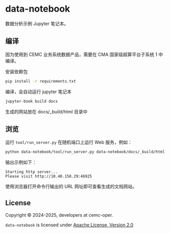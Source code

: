 # data-notebook

数据分析示例 Jupyter 笔记本。

## 编译

因为使用到 CEMC 业务系统数据产品，需要在 CMA 国家级超算平台子系统 1 中编译。

安装依赖包

```bash
pip install -r requirements.txt
```

编译，会自动运行 jupyter 笔记本

```bash
jupyter-book build docs
```

生成的网站放在 docs/_build/html 目录中

## 浏览

运行 `tool/run_server.py` 在随机端口上运行 Web 服务，例如：

```bash
python data-notebook/tool/run_server.py data-notebook/docs/_build/html
```

输出示例如下：

```
Starting http server...
Please visit http://10.40.150.29:46925
```

使用浏览器打开命令行输出的 URL 网址即可查看生成的文档网站。

## License

Copyright &copy; 2024-2025, developers at cemc-oper.

`data-notebook` is licensed under [Apache License, Version 2.0](./LICENSE)